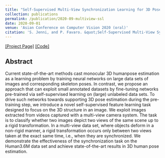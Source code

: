 ```yaml
---
title: "Self-Supervised Multi-View Synchronization Learning for 3D Pose Estimation"
collection: publications
permalink: /publication/2020-09-multiview-ssl
date: 2020-09-01
venue: 'Asian Conference on Computer Vision 2020 (oral)'
citation: 'S. Jenni, and P. Favaro. &quot;Self-Supervised Multi-View Synchronization Learning for 3D Pose Estimation.&quot; In <i>ACCV 2020</i>.'
---
```


[[Project Page]](https://sjenni.github.io/multiview-sync-ssl/) [[Code]](https://github.com/sjenni/multiview-sync-ssl) 

## Abstract

Current state-of-the-art methods cast monocular 3D humanpose  estimation  as  a  learning  problem  by  training  neural  networks  on large  data  sets  of  images  and  corresponding  skeleton  poses.  In  contrast,  we  propose  an  approach  that  can  exploit  small  annotated  datasets by fine-tuning networks pre-trained via self-supervised learning on (large) unlabeled data sets. To drive such networks towards supporting 3D pose estimation during the pre-training step, we introduce a novel self-supervised feature learning task designed to focus on the 3D structure in an image. We exploit images extracted from videos captured with a multi-view camera system. The task is to classify whether two images depict  two  views  of  the  same  scene  up  to  a  rigid  transformation.  In  a multi-view data set, where objects deform in a non-rigid manner, a rigid transformation occurs only between two views taken at the exact same time, i.e., when they are synchronized. We demonstrate the effectiveness of  the  synchronization  task  on  the  Human3.6M  data  set  and  achieve state-of-the-art results in 3D human pose estimation.

